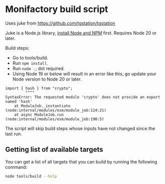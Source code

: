 # Monifactory build script

Uses juke from <https://github.com/tgstation/tgstation>


Juke is a Node.js library, [install Node and NPM](https://nodejs.org/en/download) first. Requires Node 20 or later.

Build steps:
- Go to tools/build.
- Run `npm install`.
- Run `node .`; dot required.
- Using Node 19 or below will result in an error like this, go update your Node version to Node 20 or later.
```
import { hash } from "crypto";
         ^^^^
SyntaxError: The requested module 'crypto' does not provide an export named 'hash'
    at ModuleJob._instantiate (node:internal/modules/esm/module_job:124:21)
    at async ModuleJob.run (node:internal/modules/esm/module_job:190:5)
```

The script will skip build steps whose inputs have not changed since the last run.

## Getting list of available targets

You can get a list of all targets that you can build by running the following command:

```sh
node tools/build --help
```
